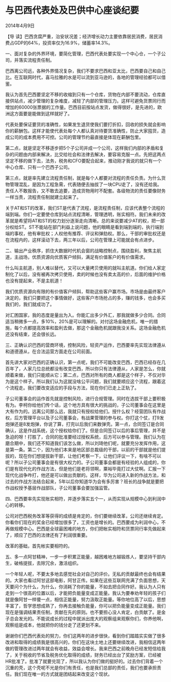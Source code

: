 # 与巴西代表处及巴供中心座谈纪要

2014年4月9日

【导 读】巴西贪腐严重，治安状况差；经济增长动力主要依靠居民消费，居民消费占GDP的64%，投资率仅为16.9%，储蓄率14.3%。

一、面对复杂的外界环境，要简化管理，巴西代表处要实现一个中心仓，一个子公司，并落实流程责任制。

巴西离公司远，各种外界情况复杂，我们不要求巴西和亚太比，巴西要自己和自己比。在互联网时代，喜马拉雅的水是可以流到亚马逊的，各地的管理经验都可以借鉴。

我认为首先巴西要坚定不移的收缩到只有一个仓库，货物在内部不要流动，仓库直接供站点，减少管理的复杂难度，减轻了内部的管理压力。这样可避免货票同行而增加的60000张票据的工作量。巴西目前按站点发货，做得很好，是先进的，欧洲这方面要是能做到这样就好了。

代表处要保证要货的准确性，如果发生退货使我们要打折扣，回收的损失就会影响你的薪酬包。这样才能使代表处每个人都认真对待要货准确性，防止大家囤货，造成公司的成本费用不可控。公司的管理节约最直接是体现在薪酬包里。

第二点，就是坚定不移逐步把5个子公司并成一个公司，这样我们内部的矛盾和复杂的问题由内部来解决，比交给社会和法律去解决，要容易克服一点。先把这两点坚定不移的做下去，法务，税务和CFO要配合起来，推动刚才我说的就只有一个中心仓库、只有一个巴西子公司。

第三点，就是率先建立流程责任制，就是每个人都要对流程的责任负责。为什么货物管理混乱，是因为工程急需，代表随便去抽拔了一块CPU走了，没有还给我。责任人不敢报告，又不敢去追要，造成货物用时不配套。各级物流的责任要像财务一样当责，流程责任制就建立起来了。

关于AT和ST的改革，我们ST是代表了流程，是流程责任制，应该代表整个流程的端到端。你们一定要使仓库到站点流程清晰，管理透明，账实相符。我们未来的改革就是希望将AT和ST的权力划分逐渐走向清晰。总的来说要减少AT的权，把一部分权给ST。ST不能站在部门利益上说问题，他的眼睛是看到端到端的，执行端到端的事权，他有审批权；人权他有推荐、评议和弹劾权。那么，干部的审批权还是在流程内的，这样滚动下去，两三年以后，公司在管理上可能就会有点进步。

二、输出产业秩序，抓住大数据时代机会窗的战略控制点，围绕盈利，聚焦主航道，主战场，优质资源向优质客户倾斜，满足有价值客户的有价值需求。

什么叫主航道，别人难以替代，又可以大量拷贝使用的就叫主航道。你们给人家定制化了以后，没有被再次拷贝使用，卖的时候也没有卖太高的价，后面的维护价格也没有提起来，不是主航道！

我们优质资源向有限的有价值客户倾斜，帮助这些客户赢市场。市场是由最终客户决定的，我们只要把这个事情做好，这些客户市场抢占的多，赚的钱多，也会多买我们的，我们就成功了。

对汇困国家，我的态度是量出为入。你能汇出多少外汇，那我就做多少合同。合同适当稍微多一点，多10%，20%是可以理解的。对付这场金融危机，唯一的措施，每个点都提高效率和盈利去做，那这个金融危机就跟我没关系。这场金融危机还没有结束，还会很长远。

三、正确认识巴西的营商环境，控制风险，轻资产运作，巴西要率先实现法律遵从和道德遵从，在合法运营方面走在公司前面。

首先讲大家对巴西的正确认识，第一点呢，我们不可能改变巴西，巴西已经存在几百年了，人家几位总统都没有改变巴西，所以你只有法律遵从，人家是怎么，你就顺着来做，我们只能顺从它；第二点，巴西对所有的商人都是这个样子，不仅对华为是这个样子。所以我们认为这就没啥公平问题，我们就要顺应这个流程，跟着这个流程走。我们要改变适应的手段与方法，现在你们已走上正轨了。

子公司董事会的运作首先就是控制风险，进行合规管理。同时在选拔干部上要积极有为。李柯你给他们传个话，这个地方具有很大的挑战的，子公司董事会在这里是大有作为的。远离公司那么远，我就只有授权给他们。授什么权？经营团队有作战权，后方管理平台以及子公司董事会，有战果管理的参与权。你打这个仗，打9发炮弹还是8发炮弹，你说了算，打完以后我们来数弹壳。第一点，合同签订是合同确认，这是作战系统，这个授权给你们了。但是合同签订以后的事后管理，并不是急迫的呀！打胜了，合同的批准要经过授权系统，后方可以参与管理。我们认为在磨合期中，我们还不知道我们该怎么做，所以刘琦他们呢，就要充分发挥作用，这是第一条。第二个，因为他们本来是地区部总裁级的干部，以前的干部就是他们提拔的，现在你们想提拔新干部，让他们考察一下，让他们评议一下，有啥不可以呢？所以子公司董事会是有很大权力的。子公司董事会都是有经验的人组成的，你们是有现代化的作战方法，但是他们是老将领啊，粟裕毕竟打过大仗啊。汇报一下现代化战争咋打，他还是可以做出贡献的。这样，华为公司进入新的作战方法，和过去的作战方法结合起来，5年以后你知道华为会有多厉害？班长的战争就是要把作战权授予基层作战部队，子公司董事会要加强监管。

四、巴西要率先实现账实相符，并逐步落实五个一，从而实现从规模中心到利润中心的转移。

公司对巴西税务改革等获得的成绩是肯定的，你们要继续改革，公司还继续肯定。你看你们现在的奖金已经增加很多了，工资也是增长的。巴西要成为利润中心，不再做规模中心。巴西是全球最困难的地方，你们把帐实相符和货票同行率先做起来了，顺应了巴西的法律还有了利润很重要。

改革的基础，首先帐实要相符的。

五、多一点阿甘精神，一步一步积累正能量，越困难地方越锻炼人，要坚持干部内生，破格提拔，去除冗余，激活组织。

一个年轻人呢，不要太多地去感觉社会对自己的评价。无私的贡献最终也会有结果的。大家也看过阿甘这部电影，阿甘正传。如果在这些互联网充满了负面思想，天天要问个为什么，为什么，你消耗了你的能量，不如去把合同作好。我认为人只有走到一个很高的位置以后，才能把负能量变成正能量。我认为要奉劝年轻的孩子们就是像阿甘一样傻一点，相信正能量，努力汲取正能量。等你地位高了以后，思想丰富了，哲学思想成熟了，你再去接触负能量，你可以把负能量变成正能量。我们现在是强调结果责任制，贡献在先的原则。也不要担心没人肯定，白贡献了。是金子总会发光的。不能说成长的过程中就派出庞大的观察组来观察你们，你养他啊，观察组是成本，他就把你的钱分走了还更划不来。

谢谢你们巴西代表处的努力，你们这两年的进步很快，看到你们踏踏实实做了很多改进和取得的成绩我是很高兴的，你们在这块土地上还要继续改进，我相信这两年做的管理改进过两年就会有收益，效益会增长。我来巴西之前晚舟已经发短信给我了，关于税收的节省及税务优化取得的成绩，财务已经出台了奖励方案，已经被HR批准了。批准了就要兑现了，所以我认为你们做的挺好的。过去你们背着一个沉重的壳，这个壳呢不光是你们有责任，也是我们总部的责任，我们也要承担责任。我们现在唯一的方式就是团结起来改变这个现状。

